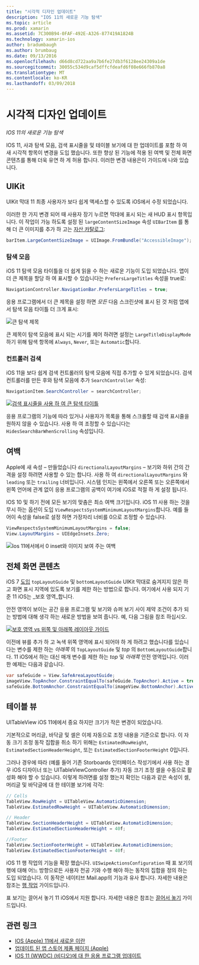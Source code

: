 ```yaml
---
title: "시각적 디자인 업데이트"
description: "IOS 11의 새로운 기능 탐색"
ms.topic: article
ms.prod: xamarin
ms.assetid: 7C300B94-0FAF-492E-A326-877419A1824B
ms.technology: xamarin-ios
author: bradumbaugh
ms.author: brumbaug
ms.date: 09/13/2016
ms.openlocfilehash: d66d8cd722aa9a7b6fe27db3f6128ee24309a1de
ms.sourcegitcommit: 30055c534d9caf5dffcfdeafd6f08e666fb870a8
ms.translationtype: MT
ms.contentlocale: ko-KR
ms.lasthandoff: 03/09/2018
---
```

# <a name="visual-design-updates"></a>시각적 디자인 업데이트

_IOS 11의 새로운 기능 탐색_

IOS 11, 사과 탐색 모음, 검색 표시줄을 및 테이블 보기에 대 한 업데이트를 포함 하 여 새 시각적 항목이 변경을 도입 했습니다. 또한 향상 된 기능에 적용 된 여백 및 전체 화면 콘텐츠를 통해 더욱 유연 하 게 허용 합니다. 이러한 변경 내용은이 가이드에 나와 있습니다.

## <a name="uikit"></a>UIKit

UIKit 막대 11 최종 사용자가 보다 쉽게 액세스할 수 있도록 iOS에서 수정 되었습니다.

이러한 한 가지 변경 되어 때 사용자 장기 누르면 막대에 표시 되는 새 HUD 표시 항목입니다. 이 작업이 가능 하도록 설정 된 `largeContentSizeImage` 속성 `UIBarItem` 를 통해 더 큰 이미지를 추가 하 고는 [자산 카탈로그](~/ios/app-fundamentals/images-icons/displaying-an-image.md):

```csharp
barItem.LargeContentSizeImage = UIImage.FromBundle("AccessibleImage");
```

### <a name="navigation-bar"></a>탐색 모음
iOS 11 탐색 모음 타이틀을 더 쉽게 읽을 수 하는 새로운 기능이 도입 되었습니다. 앱이 더 큰 제목을 할당 하 여 표시할 수 있습니다는 `PrefersLargeTitles` 속성을 true로:

```csharp
NavigationController.NavigationBar.PrefersLargeTitles = true;
```

응용 프로그램에서 더 큰 제목을 설정 하면 _모든_ 다음 스크린샷에 표시 된 것 처럼 앱에서 탐색 모음 타이틀 더 크게 표시:

![큰 탐색 제목](visual-design-images/image7.png)

큰 제목이 탐색 모음에 표시 되는 시기를 제어 하려면 설정는 `LargeTitleDisplayMode` 하기 위해 탐색 항목에 `Always`, `Never`, 또는 `Automatic`합니다.

### <a name="search-controller"></a>컨트롤러 검색

iOS 11을 보다 쉽게 검색 컨트롤러의 탐색 모음에 직접 추가할 수 있게 되었습니다. 검색 컨트롤러를 만든 후와 탐색 모음에 추가 `SearchController` 속성:

```csharp
NavigationItem.SearchController = searchController;
```

[![검색 표시줄을 사용 하 여 큰 탐색 타이틀](visual-design-images/image8-sml.png)](visual-design-images/image8-sml.png#lightbox)

응용 프로그램의 기능에 따라 있거나 사용자가 목록을 통해 스크롤할 때 검색 표시줄을 원하지 않을 수 있습니다. 사용 하 여 조정할 수 있습니다는 `HidesSearchBarWhenScrolling` 속성입니다.

## <a name="margins"></a>여백

Apple에 새 속성 – 만들었습니다 `directionalLayoutMargins` – 보기와 하위 간의 간격을 설정 하려면 사용할 수 있는 합니다. 사용 하 여 `directionalLayoutMargins` 와 `leading` 또는 `trailing` 너비입니다. 시스템 인지는 왼쪽에서 오른쪽 또는 오른쪽에서 왼쪽 언어에 관계 없이 응용 프로그램의 공백이 여기에 iOS로 적절 하 게 설정 됩니다.

IOS 10 및 하기 전에 모든 보기의 맞춤은 최소 여백 크기입니다. iOS 11 사용 하는 것을 무시 하는 옵션이 도입 `ViewRespectsSystemMinimumLayoutMargins`합니다. 예를 들어이 속성을 false로 설정 하면 가장자리 너비를 0으로 조정할 수 있습니다.

```csharp
ViewRespectsSystemMinimumLayoutMargins = false;
View.LayoutMargins = UIEdgeInsets.Zero;
```
![Ios 11에서에서 0 inset와 이미지 보여 주는 여백](visual-design-images/image9.png)

<a name="fullscreen" />

## <a name="full-screen-content"></a>전체 화면 콘텐츠

iOS 7 [도입](~/ios/platform/introduction-to-ios7/ios7-ui.md#fullscreen) `topLayoutGuide` 및 `bottomLayoutGuide` UIKit 막대로 숨겨지지 않은 하 고 화면 표시 지역에 있도록 보기를 제한 하는 방법으로 합니다. 여기에서 사용 되지 기준 11 iOS는 _보호 영역_합니다.

안전 영역이 보이는 공간 응용 프로그램 및 보기와 슈퍼 보기 사이 제약 조건이 추가 되는 방법에 대해 생각 하는 새로운 방법을 보여 줍니다. 예, 다음 그림을 참조 하십시오.

[![보호 영역 vs 위쪽 및 아래쪽 레이아웃 가이드](visual-design-images/image10-sml.png)](visual-design-images/image10.png#lightbox)

이전에 뷰를 추가 하 고 녹색 위쪽 영역에 표시 되어야 하 게 하려고 했습니다를 있습니다는 변수를 제한 하는 _아래쪽_ 의 `TopLayoutGuide` 및 _top_ 의 `BottomLayoutGuide`합니다. 11 iOS에서 하는 대신 매개 변수를 제한 하는 _top_ 및 _아래쪽_ 안전 영역입니다. 이러한 예제는 다음과 같습니다.

```csharp
var safeGuide = View.SafeAreaLayoutGuide;
imageView.TopAnchor.ConstraintEqualTo(safeGuide.TopAnchor).Active = true;
safeGuide.BottomAnchor.ConstraintEqualTo(imageView.BottomAnchor).Active = true;
```

## <a name="table-view"></a>테이블 뷰

UITableView iOS 11에에서 중요 하지만 크기가 작은 변경이 되었습니다.

기본적으로 머리글, 바닥글 및 셀은 이제 자동으로 조정 내용을 기준으로 합니다. 이 자동 크기 조정 동작 집합을 취소 하기 위해는 `EstimatedRowHeight`, `EstimatedSectionHeaderHeight`, 또는 `EstimatedSectionFooterHeight` 0입니다.

그러나 경우에 따라 (예를 들어 기존 Storboards 인터페이스 작성기에서 사용 하는 경우 iOS 디자이너 또는 UITableViewController 추가) 자동 크기 조정 셀을 수동으로 활성화 해야 할 수 있습니다. 이렇게 하려면를 설정 했는지 확인는 다음과 같은 속성이 셀, 머리글 및 바닥글에 대 한 테이블 보기에 각각:

```csharp
// Cells
TableView.RowHeight = UITableView.AutomaticDimension;
TableView.EstimatedRowHeight = UITableView.AutomaticDimension;

// Header
TableView.SectionHeaderHeight = UITableView.AutomaticDimension;
TableView.EstimatedSectionHeaderHeight = 40f;

//Footer
TableView.SectionFooterHeight = UITableView.AutomaticDimension;
TableView.EstimatedSectionFooterHeight = 40f;

```

iOS 11 행 작업의 기능을 확장 했습니다. `UISwipeActionsConfiguration` 때 표 보기의 행에 대해 어느 방향으로든 사용자 천공 기와 수행 해야 하는 동작의 집합을 정의 하는 도입 되었습니다. 이 동작은 네이티브 Mail.app의 기능과 유사 합니다. 자세한 내용은 참조는 [행 작업](~/ios/user-interface/controls/tables/row-action.md) 가이드입니다.

표 보기는 끌어서 놓기 11 iOS에서 지원 합니다. 자세한 내용은 참조는 [끌어서 놓기](~/ios/platform/introduction-to-ios11/drag-and-drop.md#uitableview) 가이드입니다.


## <a name="related-links"></a>관련 링크

- [IOS (Apple) 11에서 새로운 이란](https://developer.apple.com/ios/)
- [업데이트 된 앱 스토어 제품 페이지 (Apple)](https://developer.apple.com/app-store/product-page/)
- [IOS 11 (WWDC) (비디오)에 대 한 응용 프로그램 업데이트](https://developer.apple.com/videos/play/wwdc2017/204/)
